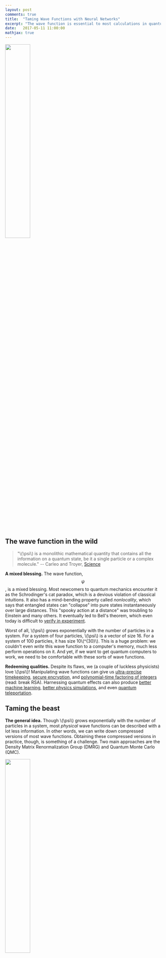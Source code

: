 ```yaml
---
layout: post
comments: true
title:  "Taming Wave Functions with Neural Networks"
excerpt: "The wave function is essential to most calculations in quantum mechanics, and yet it's a difficult beast to tame. Can neural networks help?"
date:   2017-05-11 11:00:00
mathjax: true
---
```



<div class="imgcap">
    <img src="/assets/quantum-nn/he-protec-psi.png" width="40%">
</div>

## The wave function in the wild

> "\\(\psi\\) is a monolithic mathematical quantity that contains all the information on a quantum state, be it a single particle or a complex molecule." -- Carleo and Troyer, [Science](http://science.sciencemag.org/content/355/6325/602.full)

**A mixed blessing.** The wave function, $$\psi$$, is a mixed blessing. Most newcomers to quantum mechanics encounter it as the Schrodinger's cat paradox, which is a devious violation of classical intuitions. It also has a mind-bending property called _nonlocality_, which says that entangled states can "collapse" into pure states instantaneously over large distances. This "spooky action at a distance" was troubling to Einstein and many others. It eventually led to Bell's theorem, which even today is difficult to [verify in experiment](https://phys.org/news/2017-02-physicists-loophole-bell-inequality-year-old.html).

Worst of all, \\(\psi\\) grows exponentially with the number of particles in a system. For a system of four particles, \\(\psi\\) is a vector of size 16. For a system of 100 particles, it has size 10\\(^{30}\\). This is a huge problem: we couldn't even _write_ this wave function to a computer's memory, much less perform operations on it. And yet, if we want to get quantum computers to work, we need to be comfortable with these sorts of wave functions.

**Redeeming qualities.** Despite its flaws, we (a couple of luckless physicists) love \\(\psi\\)! Manipulating wave functions can give us [ultra-precise timekeeping](https://www.nature.com/news/2010/100331/full/news.2010.163.html), [secure encryption](http://physicsworld.com/cws/article/news/2017/jul/11/quantum-satellites-demonstrate-teleportation-and-encryption), and [polynomial-time factoring of integers](https://quantumfrontiers.com/2013/03/17/post-quantum-cryptography/) (read: break RSA). Harnessing quantum effects can also produce [better machine learning](https://www.technologyreview.com/s/544421/googles-quantum-dream-machine/), [better physics simulations](https://phys.org/news/2013-10-feynman-wasnt-quantum-dynamics-ground.html), and even [quantum teleportation](https://quantumfrontiers.com/2012/09/17/how-to-build-a-teleportation-machine-teleportation-protocol/).

## Taming the beast

**The general idea.** Though \\(\psi\\) grows exponentially with the number of particles in a system, most _physical_ wave functions can be described with a lot less information. In other words, we can write down compressed versions of most wave functions. Obtaining these compressed versions in practice, though, is something of a challenge. Two main approaches are the Density Matrix Renormalization Group (DMRG) and Quantum Monte Carlo (QMC).

<div class="imgcap">
    <img src="/assets/quantum-nn/bonsai.png" width="40%">
</div>

**DMRG: it's like a Bonsai tree.** Imagine we want to learn about trees, but studying a full-grown, 50-foot tall tree is too unwieldy. Any good physicist would tell you to solve a simpler problem: start with a seedling and prune its branches and roots so that it matures, but never grows more than a few feet high. Now it has all the important attributes of a regular tree: branches, leaves, and even a bunch of miniature rings in its trunk (one for each year) -- and it's very easy to study inside a laboratory. In this metaphor, the regular tree is the wave function, the Bonsai process is DMRG, and the Bonsai tree itself is a Matrix Product State (MPS).

This approach is great because it makes the wave function much more manageable while retaining its most important characteristics. The weakness of MPS is that it doesn't work for _all_ wave functions. For example, systems that interact in 2D and 3D require different techniques such as [Projected Entangled Pairs (PEPS)](https://arxiv.org/abs/0907.2796).

<div class="imgcap">
    <img src="/assets/quantum-nn/leaf.jpg" width="15%">
    <img src="/assets/quantum-nn/acorn.jpg" width="15%">
    <img src="/assets/quantum-nn/bark.jpg" width="15%">
</div>

**QMC: collect some specimens.** Another way to study the concept of a "tree" in a lab (bear with me on this metaphor) would be to study a bunch of leaves, seeds, and bark samples from the tree. Obtaining these samples is much easier than obtaining the tree itself and it still gives us a pretty good idea of the tree's appearance, age, climate, and so forth. Most QMC algorithms do this. They take "specimens" of a wave function by using it to sample a distribution of pure states. Then, from the properties of these states (e.g. energy expectation values), they piece together a picture of the wave function as a whole.

This approach is effective because, unlike DMRG, it works for pretty much any quantum system. Its weakness (or perhaps strength?) is that it treats the wave function as a black box. This makes interpreting QMC results difficult. We might ask, "how does flipping the spin of the third electron affect the total energy?" and QMC wouldn't have a great answer.

## Brains $$\gg$$ Brawn

<div class="imgcap_noborder">
    <img src="/assets/quantum-nn/nqs.jpg" width="40%">
    <div class="thecap" style="text-align:center">Figure 1. A schema of the Neural Quantum State (NQS) model introduced By Carleo and Troyer. The model has a Restricted Boltzman Machine (RBM) architecture. Increasing <em>M</em>, the number of units in the hidden layer, increases accuracy.</div>
</div>

**NQS: smart Monte Carlo.** Some state spaces are far too large for even Monte Carlo to sample adequately. Extending our tree analogy, suppose we're studying a forest full of different species of trees. We want to study all the species, but one or two types of tree vastly outnumber the others. Randomly sampling branches, bark, etc. from the entire forest just isn't efficient. Somehow, we need to make our sampling process "smarter". Last year, Google DeepMind used a technique called deep reinforcement learning to do just that - and achieved fame for [defeating the world champion human player in Go](https://deepmind.com/research/alphago/).

In a recent [Science paper](http://science.sciencemag.org/content/355/6325/602.full), Carleo and Troyer (2017) used the same technique to approximate many-body wave functions with neural networks. They called their approach "Neural Quantum States (NQS)". It worked really well, producing several state-of-the art results.

<div class="imgcap_noborder">
    <img src="/assets/quantum-nn/mps-learn-schema.png" width="100%">
    <div class="thecap" style="text-align:center">Figure 2. A schema of the neural network model I used to obtain MPS coefficients. The Hamiltonian I'm using is a Heisenberg Hamiltonain plus extra coupling terms (see <a href="https://github.com/greydanus/psi0nn/blob/master/static/greydanus-dartmouth-thesis.pdf">my thesis</a> for details). Colors denote the magnitudes of scalar matrix elements.</div>
</div>

**My thesis.** My undergraduate thesis, which I conducted under fearless [Professor James Whitfield](http://jdwhitfield.com/) of Dartmouth College, centered upon much the same idea. In fact, I had to abandon a fair bit of my initial work after reading the NQS paper. I then centered my research around using machine learning techniques to obtain MPS coefficients. Like Carleo and Troyer, I used neural networks to approximate \\(\psi\\). Unlike Carleo and Troyer, my model produced a set of MPS coefficients which had some physical meaning (MPS coefficients always correspond to a certain state and site, e.g. "spin up, electron number 3").

$$
  \label{eqn:mps-definition}
  \lvert \psi_{mps} \rangle=\sum_{s_1,\dots,s_N=1}^d Tr(A[1]^{s_1}, \dots A[N]^{s_N}) \lvert s_1, \dots s_N \rangle
$$

**A word about MPS.** I should quickly explain what, exactly, a Matrix Product State _is_. Check out the equation above, which is the definition of MPS. The idea is to multiply a set of matrices, $$A$$ together and take the trace of the result. Each $$A$$ matrix corresponds to a particular site, $$A[n]$$, (e.g. "electron 3") and a particular state, $$A^{s_i}$$ (e.g. "spin $$\frac{1}{2}$$"). Each of the values obtained from the trace operation becomes a single coefficient of $$\psi$$, corresponding to a particular state $$\lvert s_1, \dots s_N \rangle$$.

## Cool -- but does it work?

**Yes -- for small systems.** In my thesis, I considered a toy system of 4 spin-$$\frac{1}{2}$$ particles interacting via the Heisenberg Hamiltonian. Solving this system, even by [exact diagonalization](https://en.wikiversity.org/wiki/Quantum_Simulation/Exact_diagonalization), is pretty trivial. That's why I chose it -- it was easy to observe all the moving parts. Sure enough, I my model was able to find the ground state energy of the system with arbitrary precision.

**Achievements.** Not only could my model obtain good estimates of quantum ground states, it recovered approximate Matrix Product State (MPS) coefficients automatically. Shown below, for example, is a visualization of my model's MPS coefficients for the [GHZ state](https://en.wikipedia.org/wiki/Greenberger%E2%80%93Horne%E2%80%93Zeilinger_state), compared to those taken from the [MPS literature](http://www2.mpq.mpg.de/Theorygroup/CIRAC/wiki/images/9/9f/Eckholt_Diplom.pdf).

<div class="imgcap_noborder">
    <img src="/assets/quantum-nn/ghz-literature.png" width="46%">
    <img src="/assets/quantum-nn/ghz-mps-learn.png" width="46%">
    <img src="/assets/quantum-nn/ghz-colorscale.png" width="7%">
    <div class="thecap" style="text-align:center">Figure 3. A visual comparison of a 4-site Matrix Product State for the GHZ state <b>a)</b> listed in the literature <b>b)</b> obtained from my neural network model.</div>
</div>

**Limitations.** The careful reader might point out that, according to Figure 2, I still have to write out the full wave function. In order to scale up my approach, I needed to solve the same problem without ever explicitly writing \\(\psi\\). There were two options:

* 
1. _Evaluate energy locally_: there's a formula in [this paper](http://www2.mpq.mpg.de/Theorygroup/CIRAC/wiki/images/9/9f/Eckholt_Diplom.pdf). I tried to implement it but, well, there's only so much a clueless undergrad can get to work.
2. _Train variationally_: This is what the NQS paper did, and the approach I'm currently working on. Results are decent, but the training itself is still [a little unstable](https://stats.stackexchange.com/questions/265964/why-is-deep-reinforcement-learning-unstable).

I'm still working on this project but it should be finished soon -- keey an eye on arXiv :)

## Outside the ivory tower

<div class="imgcap_noborder">
    <img src="/assets/quantum-nn/qcomputer.jpg" width="40%">
    <div class="thecap" style="text-align:center">A quantum computer developed by Joint Quantum Institute, U. Maryland (photo taken from <a href="https://www.nature.com/news/quantum-computers-ready-to-leap-out-of-the-lab-in-2017-1.21239">this</a> Nature article).</div>
</div>

Quantum computing is a research field that's poised to take on [commercial relevance](https://www.nature.com/news/quantum-computers-ready-to-leap-out-of-the-lab-in-2017-1.21239). Taming the wave function is one of the big hurdles we need to clear before this can happen. Hopefully my findings will play a small role in making this happen.